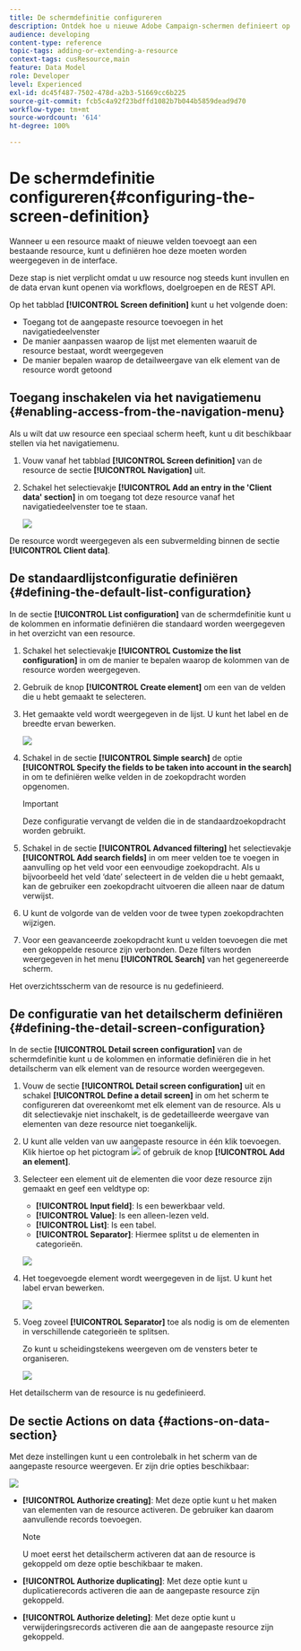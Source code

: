 ```yaml
---
title: De schermdefinitie configureren
description: Ontdek hoe u nieuwe Adobe Campaign-schermen definieert op basis van de datastructuur van de resources.
audience: developing
content-type: reference
topic-tags: adding-or-extending-a-resource
context-tags: cusResource,main
feature: Data Model
role: Developer
level: Experienced
exl-id: dc45f487-7502-478d-a2b3-51669cc6b225
source-git-commit: fcb5c4a92f23bdffd1082b7b044b5859dead9d70
workflow-type: tm+mt
source-wordcount: '614'
ht-degree: 100%

---
```


# De schermdefinitie configureren{#configuring-the-screen-definition}

Wanneer u een resource maakt of nieuwe velden toevoegt aan een bestaande resource, kunt u definiëren hoe deze moeten worden weergegeven in de interface.

Deze stap is niet verplicht omdat u uw resource nog steeds kunt invullen en de data ervan kunt openen via workflows, doelgroepen en de REST API.

Op het tabblad **[!UICONTROL Screen definition]** kunt u het volgende doen:

* Toegang tot de aangepaste resource toevoegen in het navigatiedeelvenster
* De manier aanpassen waarop de lijst met elementen waaruit de resource bestaat, wordt weergegeven
* De manier bepalen waarop de detailweergave van elk element van de resource wordt getoond

## Toegang inschakelen via het navigatiemenu {#enabling-access-from-the-navigation-menu}

Als u wilt dat uw resource een speciaal scherm heeft, kunt u dit beschikbaar stellen via het navigatiemenu.

1. Vouw vanaf het tabblad **[!UICONTROL Screen definition]** van de resource de sectie **[!UICONTROL Navigation]** uit.
1. Schakel het selectievakje **[!UICONTROL Add an entry in the 'Client data' section]** in om toegang tot deze resource vanaf het navigatiedeelvenster toe te staan.

   ![](assets/schema_extension_19.png)

De resource wordt weergegeven als een subvermelding binnen de sectie **[!UICONTROL Client data]**.

## De standaardlijstconfiguratie definiëren {#defining-the-default-list-configuration}

In de sectie **[!UICONTROL List configuration]** van de schermdefinitie kunt u de kolommen en informatie definiëren die standaard worden weergegeven in het overzicht van een resource.

1. Schakel het selectievakje **[!UICONTROL Customize the list configuration]** in om de manier te bepalen waarop de kolommen van de resource worden weergegeven.
1. Gebruik de knop **[!UICONTROL Create element]** om een van de velden die u hebt gemaakt te selecteren.
1. Het gemaakte veld wordt weergegeven in de lijst. U kunt het label en de breedte ervan bewerken.

   ![](assets/schema_extension_20.png)

1. Schakel in de sectie **[!UICONTROL Simple search]** de optie **[!UICONTROL Specify the fields to be taken into account in the search]** in om te definiëren welke velden in de zoekopdracht worden opgenomen.

   >[!IMPORTANT]
   >
   >Deze configuratie vervangt de velden die in de standaardzoekopdracht worden gebruikt.

1. Schakel in de sectie **[!UICONTROL Advanced filtering]** het selectievakje **[!UICONTROL Add search fields]** in om meer velden toe te voegen in aanvulling op het veld voor een eenvoudige zoekopdracht. Als u bijvoorbeeld het veld ‘date’ selecteert in de velden die u hebt gemaakt, kan de gebruiker een zoekopdracht uitvoeren die alleen naar de datum verwijst.
1. U kunt de volgorde van de velden voor de twee typen zoekopdrachten wijzigen.
1. Voor een geavanceerde zoekopdracht kunt u velden toevoegen die met een gekoppelde resource zijn verbonden. Deze filters worden weergegeven in het menu **[!UICONTROL Search]** van het gegenereerde scherm.

Het overzichtsscherm van de resource is nu gedefinieerd.

## De configuratie van het detailscherm definiëren {#defining-the-detail-screen-configuration}

In de sectie **[!UICONTROL Detail screen configuration]** van de schermdefinitie kunt u de kolommen en informatie definiëren die in het detailscherm van elk element van de resource worden weergegeven.

1. Vouw de sectie **[!UICONTROL Detail screen configuration]** uit en schakel **[!UICONTROL Define a detail screen]** in om het scherm te configureren dat overeenkomt met elk element van de resource. Als u dit selectievakje niet inschakelt, is de gedetailleerde weergave van elementen van deze resource niet toegankelijk.
1. U kunt alle velden van uw aangepaste resource in één klik toevoegen. Klik hiertoe op het pictogram ![](assets/addallfieldsicon.png) of gebruik de knop **[!UICONTROL Add an element]**.
1. Selecteer een element uit de elementen die voor deze resource zijn gemaakt en geef een veldtype op:

   * **[!UICONTROL Input field]**: Is een bewerkbaar veld.
   * **[!UICONTROL Value]**: Is een alleen-lezen veld.
   * **[!UICONTROL List]**: Is een tabel.
   * **[!UICONTROL Separator]**: Hiermee splitst u de elementen in categorieën.

   ![](assets/schema_extension_23.png)

1. Het toegevoegde element wordt weergegeven in de lijst. U kunt het label ervan bewerken.

   ![](assets/schema_extension_22.png)

1. Voeg zoveel **[!UICONTROL Separator]** toe als nodig is om de elementen in verschillende categorieën te splitsen.

   Zo kunt u scheidingstekens weergeven om de vensters beter te organiseren.

   ![](assets/schema_extension_25.png)

Het detailscherm van de resource is nu gedefinieerd.

## De sectie Actions on data {#actions-on-data-section}

Met deze instellingen kunt u een controlebalk in het scherm van de aangepaste resource weergeven. Er zijn drie opties beschikbaar:

![](assets/schema_extension_actions.png)

* **[!UICONTROL Authorize creating]**: Met deze optie kunt u het maken van elementen van de resource activeren. De gebruiker kan daarom aanvullende records toevoegen.

  >[!NOTE]
  >
  >U moet eerst het detailscherm activeren dat aan de resource is gekoppeld om deze optie beschikbaar te maken.

* **[!UICONTROL Authorize duplicating]**: Met deze optie kunt u duplicatierecords activeren die aan de aangepaste resource zijn gekoppeld.
* **[!UICONTROL Authorize deleting]**: Met deze optie kunt u verwijderingsrecords activeren die aan de aangepaste resource zijn gekoppeld.
